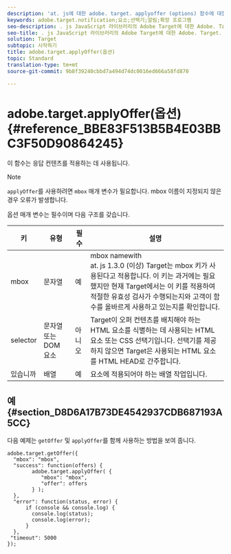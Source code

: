 ```yaml
---
description: 'at. js에 대한 adobe. target. applyoffer (options) 함수에 대한 정보입니다. '
keywords: adobe.target.notification;요소;선택기;알림;확장 프로그램
seo-description: . js JavaScript 라이브러리의 Adobe Target에 대한 Adobe. Target. applyoffer (options) 함수에 대한 정보입니다.
seo-title: . js JavaScript 라이브러리의 Adobe Target에 대한 Adobe. Target. applyoffer (options) 함수에 대한 정보입니다.
solution: Target
subtopic: 시작하기
title: adobe.target.applyOffer(옵션)
topic: Standard
translation-type: tm+mt
source-git-commit: 9b8f39240cbbd7a494d74dc0016ed666a58fd870

---
```



# adobe.target.applyOffer(옵션) {#reference_BBE83F513B5B4E03BBC3F50D90864245}

이 함수는 응답 컨텐츠를 적용하는 데 사용됩니다.

>[!NOTE]
>
>`applyOffer`를 사용하려면 `mbox` 매개 변수가 필요합니다. mbox 이름이 지정되지 않은 경우 오류가 발생합니다.

옵션 매개 변수는 필수이며 다음 구조를 갖습니다.

| 키 | 유형 | 필수 | 설명 |
|--- |--- |--- |--- |
| mbox | 문자열 | 예 | mbox namewith<br>at. js 1.3.0 (이상) Target는 mbox 키가 사용된다고 적용합니다. 이 키는 과거에는 필요했지만 현재 Target에서는 이 키를 적용하여 적절한 유효성 검사가 수행되는지와 고객이 함수를 올바르게 사용하고 있는지를 확인합니다. |
| selector | 문자열 또는 DOM 요소 | 아니오 | Target이 오퍼 컨텐츠를 배치해야 하는 HTML 요소를 식별하는 데 사용되는 HTML 요소 또는 CSS 선택기입니다. 선택기를 제공하지 않으면 Target은 사용되는 HTML 요소를 HTML HEAD로 간주합니다. |
| 있습니까 | 배열 | 예 | 요소에 적용되어야 하는 배열 작업입니다. |

## 예 {#section_D8D6A17B73DE4542937CDB687193A5CC}

다음 예제는 `getOffer` 및 `applyOffer`를 함께 사용하는 방법을 보여 줍니다.

```
adobe.target.getOffer({   
  "mbox": "mbox",   
  "success": function(offers) {           
        adobe.target.applyOffer( {  
           "mbox": "mbox", 
           "offer": offers  
        } ); 
  },   
  "error": function(status, error) {           
      if (console && console.log) { 
        console.log(status); 
        console.log(error); 
      } 
  }, 
 "timeout": 5000 
}); 
```
